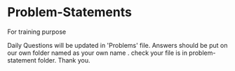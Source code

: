 # Problem-Statements
For training purpose

  
Daily Questions will be updated in 'Problems' file. Answers should be put on our own folder named as your own name .
check your file is in problem-statement folder.
Thank you.
